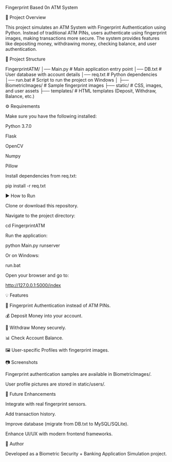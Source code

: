 Fingerprint Based 0n ATM System

📌 Project Overview

This project simulates an ATM System with Fingerprint Authentication using Python. Instead of traditional ATM PINs, users authenticate using fingerprint images, making transactions more secure. The system provides features like depositing money, withdrawing money, checking balance, and user authentication.

📂 Project Structure

FingerprintATM/
│── Main.py              # Main application entry point
│── DB.txt               # User database with account details
│── req.txt              # Python dependencies
│── run.bat              # Script to run the project on Windows
│
├── BiometricImages/     # Sample fingerprint images
├── static/              # CSS, images, and user assets
├── templates/           # HTML templates (Deposit, Withdraw, Balance, etc.)

⚙️ Requirements

Make sure you have the following installed:

Python 3.7.0

Flask

OpenCV

Numpy

Pillow

Install dependencies from req.txt:

pip install -r req.txt

▶️ How to Run

Clone or download this repository.

Navigate to the project directory:

cd FingerprintATM

Run the application:

python Main.py runserver

Or on Windows:

run.bat

Open your browser and go to:

http://127.0.0.1:5000/index

💡 Features

🔐 Fingerprint Authentication instead of ATM PINs.

💰 Deposit Money into your account.

💸 Withdraw Money securely.

📊 Check Account Balance.

🖼️ User-specific Profiles with fingerprint images.

📷 Screenshots

Fingerprint authentication samples are available in BiometricImages/.

User profile pictures are stored in static/users/.

🚀 Future Enhancements

Integrate with real fingerprint sensors.

Add transaction history.

Improve database (migrate from DB.txt to MySQL/SQLite).

Enhance UI/UX with modern frontend frameworks.

📝 Author

Developed as a Biometric Security + Banking Application Simulation project.

